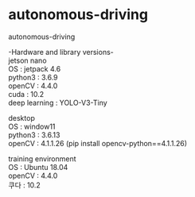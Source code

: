 # autonomous-driving
autonomous-driving   
   
-Hardware and library versions-   
jetson nano   
OS : jetpack 4.6   
python3 : 3.6.9   
openCV : 4.4.0   
cuda : 10.2   
deep learning : YOLO-V3-Tiny   
   
desktop   
OS : window11   
python3 : 3.6.13   
openCV : 4.1.1.26 (pip install opencv-python==4.1.1.26)   
   
   
training environment   
OS : Ubuntu 18.04   
openCV : 4.4.0   
쿠다 : 10.2   
   
